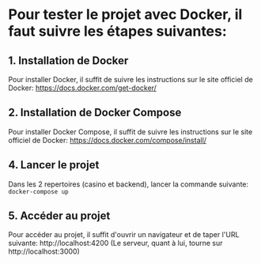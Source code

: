# Pour tester le projet avec Docker, il faut suivre les étapes suivantes:

## 1. Installation de Docker

Pour installer Docker, il suffit de suivre les instructions sur le site officiel de Docker: https://docs.docker.com/get-docker/

## 2. Installation de Docker Compose

Pour installer Docker Compose, il suffit de suivre les instructions sur le site officiel de Docker: https://docs.docker.com/compose/install/

## 4. Lancer le projet

Dans les 2 repertoires (casino et backend), lancer la commande suivante:
`docker-compose up`

## 5. Accéder au projet

Pour accéder au projet, il suffit d'ouvrir un navigateur et de taper l'URL suivante: http://localhost:4200 (Le serveur, quant à lui, tourne sur http://localhost:3000)
